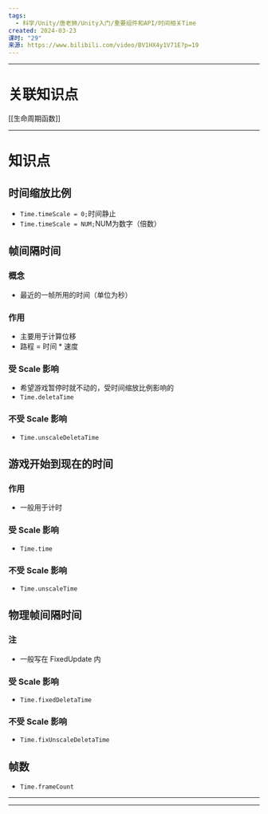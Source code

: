 ```yaml
---
tags:
  - 科学/Unity/唐老狮/Unity入门/重要组件和API/时间相关Time
created: 2024-03-23
课时: "29"
来源: https://www.bilibili.com/video/BV1HX4y1V71E?p=19
---
```


---
# 关联知识点

[[生命周期函数]]

---
# 知识点

## 时间缩放比例

- `Time.timeScale = 0;`时间静止
- `Time.timeScale = NUM;`NUM为数字（倍数）

## 帧间隔时间

### 概念
- 最近的一帧所用的时间（单位为秒）
### 作用
- 主要用于计算位移
- 路程 = 时间 * 速度
### 受 Scale 影响
- 希望游戏暂停时就不动的，受时间缩放比例影响的
- `Time.deletaTime`
### 不受 Scale 影响
- `Time.unscaleDeletaTime`

## 游戏开始到现在的时间

### 作用

- 一般用于计时
### 受 Scale 影响

- `Time.time`
### 不受 Scale 影响

- `Time.unscaleTime`

## 物理帧间隔时间

### 注

- 一般写在 FixedUpdate 内
### 受 Scale 影响

- `Time.fixedDeletaTime`
### 不受 Scale 影响

- `Time.fixUnscaleDeletaTime`

## 帧数

- `Time.frameCount`

---


---


